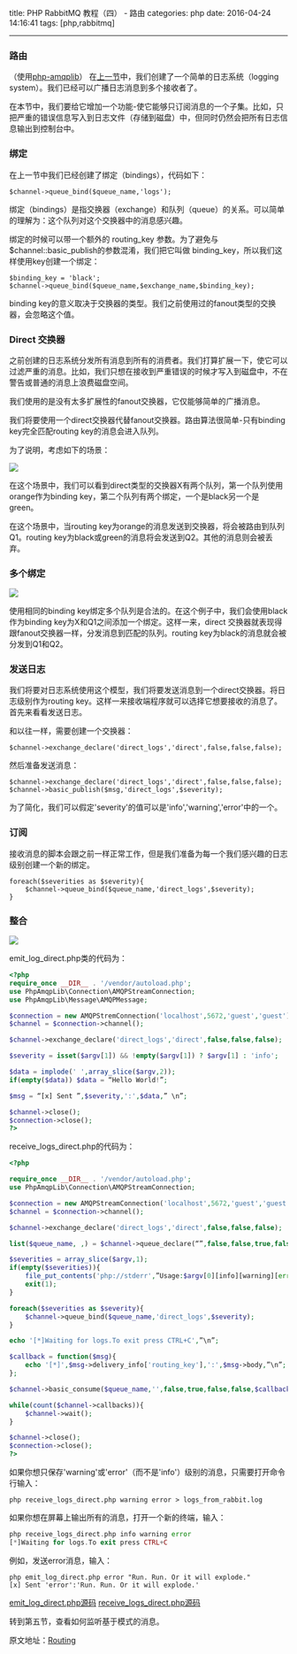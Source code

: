 title: PHP RabbitMQ 教程（四） - 路由
categories: php
date: 2016-04-24 14:16:41
tags:  [php,rabbitmq]

---

### 路由
（使用[php-amqplib](https://github.com/php-amqplib/php-amqplib)）
在[上一节](/2016/04/23/php-rabbitmq-tutorial-three.html)中，我们创建了一个简单的日志系统（logging system）。我们已经可以广播日志消息到多个接收者了。

在本节中，我们要给它增加一个功能-使它能够只订阅消息的一个子集。比如，只把严重的错误信息写入到日志文件（存储到磁盘）中，但同时仍然会把所有日志信息输出到控制台中。

### 绑定

在上一节中我们已经创建了绑定（bindings），代码如下：

```
$channel->queue_bind($queue_name,'logs');
```

绑定（bindings）是指交换器（exchange）和队列（queue）的关系。可以简单的理解为：这个队列对这个交换器中的消息感兴趣。

绑定的时候可以带一个额外的 routing_key 参数。为了避免与$channel::basic_publish的参数混淆，我们把它叫做 binding_key，所以我们这样使用key创建一个绑定：

```
$binding_key = 'black';
$channel->queue_bind($queue_name,$exchange_name,$binding_key);
```

binding key的意义取决于交换器的类型。我们之前使用过的fanout类型的交换器，会忽略这个值。

### Direct 交换器

之前创建的日志系统分发所有消息到所有的消费者。我们打算扩展一下，使它可以过滤严重的消息。比如，我们只想在接收到严重错误的时候才写入到磁盘中，不在警告或普通的消息上浪费磁盘空间。

我们使用的是没有太多扩展性的fanout交换器，它仅能够简单的广播消息。

我们将要使用一个direct交换器代替fanout交换器。路由算法很简单-只有binding key完全匹配routing key的消息会进入队列。

为了说明，考虑如下的场景：

![][image-1]

在这个场景中，我们可以看到direct类型的交换器X有两个队列，第一个队列使用orange作为binding key，第二个队列有两个绑定，一个是black另一个是green。

在这个场景中，当routing key为orange的消息发送到交换器，将会被路由到队列Q1。routing key为black或green的消息将会发送到Q2。其他的消息则会被丢弃。

### 多个绑定
![][image-2]

使用相同的binding key绑定多个队列是合法的。在这个例子中，我们会使用black作为binding key为X和Q1之间添加一个绑定。这样一来，direct 交换器就表现得跟fanout交换器一样，分发消息到匹配的队列。routing key为black的消息就会被分发到Q1和Q2。
### 发送日志

我们将要对日志系统使用这个模型，我们将要发送消息到一个direct交换器。将日志级别作为routing key。这样一来接收端程序就可以选择它想要接收的消息了。首先来看看发送日志。

和以往一样，需要创建一个交换器：

```
$channel->exchange_declare('direct_logs','direct',false,false,false);
```

然后准备发送消息：

```
$channel->exchange_declare('direct_logs','direct',false,false,false);
$channel->basic_publish($msg,'direct_logs',$severity);
```
为了简化，我们可以假定'severity'的值可以是'info','warning','error'中的一个。

### 订阅
接收消息的脚本会跟之前一样正常工作，但是我们准备为每一个我们感兴趣的日志级别创建一个新的绑定。

```
foreach($severities as $severity){
	$channel->queue_bind($queue_name,'direct_logs',$severity);
}
```

### 整合

![][image-3]

emit_log_direct.php类的代码为：

```php
<?php
require_once __DIR__ . '/vendor/autoload.php';
use PhpAmqpLib\Connection\AMQPStreamConnection;
use PhpAmqpLib\Message\AMQPMessage;

$connection = new AMQPStremConnection('localhost',5672,'guest','guest');
$channel = $connection->channel();

$channel->exchange_declare('direct_logs','direct',false,false,false);

$severity = isset($argv[1]) && !empty($argv[1]) ? $argv[1] : 'info';

$data = implode(' ',array_slice($argv,2));
if(empty($data)) $data = “Hello World!”;

$msg = “[x] Sent ”,$severity,':',$data,” \n”;

$channel->close();
$connection->close();
?>
```

receive_logs_direct.php的代码为：

```php
<?php

require_once __DIR__ . '/vendor/autoload.php';
use PhpAmqpLib\Connection\AMQPStreamConnection;

$connection = new AMQPStreamConnection('localhost',5672,'guest','guest');
$channel = $connection->channel();

$channel->exchange_declare('direct_logs','direct',false,false,false);

list($queue_name, ,) = $channel->queue_declare(“”,false,false,true,false);

$severities = array_slice($argv,1);
if(empty($severities)){
	file_put_contents('php://stderr',”Usage:$argv[0][info][warning][error]\n”);
	exit(1);
}

foreach($severities as $severity){
	$channel->queue_bind($queue_name,'direct_logs',$severity);
}

echo '[*]Waiting for logs.To exit press CTRL+C',”\n”;

$callback = function($msg){
	echo '[*]',$msg->delivery_info['routing_key'],':',$msg->body,”\n”;	
};

$channel->basic_consume($queue_name,'',false,true,false,false,$callback);

while(count($channel->callbacks)){
	$channel->wait();
}

$channel->close();
$connection->close();
?>
```

如果你想只保存'warning'或'error'（而不是'info'）级别的消息，只需要打开命令行输入：

```
php receive_logs_direct.php warning error > logs_from_rabbit.log
```

如果你想在屏幕上输出所有的消息，打开一个新的终端，输入：

```php
php receive_logs_direct.php info warning error
[*]Waiting for logs.To exit press CTRL+C
```

例如，发送error消息，输入：

```
php emit_log_direct.php error "Run. Run. Or it will explode."
[x] Sent 'error':'Run. Run. Or it will explode.'
```

[emit_log_direct.php源码](https://github.com/rabbitmq/rabbitmq-tutorials/blob/master/php/emit_log_direct.php)  [receive_logs_direct.php源码](https://github.com/rabbitmq/rabbitmq-tutorials/blob/master/php/receive_logs_direct.php)

转到第五节，查看如何监听基于模式的消息。

原文地址：[Routing](https://www.rabbitmq.com/tutorials/tutorial-four-php.html)

[image-1]: /images/rabbitmq/direct-exchange.png
[image-2]: /images/rabbitmq/direct-exchange-multiple.png
[image-3]: /images/rabbitmq/python-four.png